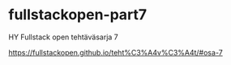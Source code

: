 # fullstackopen-part7
HY Fullstack open tehtäväsarja 7

https://fullstackopen.github.io/teht%C3%A4v%C3%A4t/#osa-7
